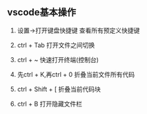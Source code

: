## vscode基本操作
1. 设置->打开键盘快捷键     查看所有预定义快捷键

2. ctrl + Tab                打开文件之间切换 

3. ctrl + ~                  快速打开终端(控制台)
 
4. 先ctrl + K,再ctrl + 0     折叠当前文件所有代码 

5. ctrl + Shift + [          折叠当前代码块

6. ctrl + B                  打开隐藏文件栏


